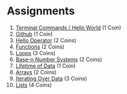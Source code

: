 # Assignments

1. [Terminal Commands / Hello World](./TerminalCommands) (1 Coin)
2. [Github](./Github) (1 Coin)
3. [Hello Operator](./HelloOperator) (2 Coins)
4. [Functions](./Functions) (2 Coins)
5. [Loops](./Loops) (3 Coins)
6. [Base-n Number Systems](./BaseNSystems) (2 Coins)
7. [Lifetime of Data](./Scope) (1 Coin)
8. [Arrays](./Arrays) (2 Coins)
9. [Iterating Over Data](./IteratingData) (3 Coins)
10. [Lists](./Lists) (4 Coins)

